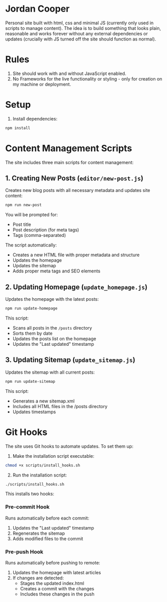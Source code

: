 # Jordan Cooper

Personal site built with html, css and minimal JS (currently only used in scripts to manage content). The idea is to build something that looks plain, reasonable and works forever without any external dependencies or updates (crucially with JS turned off the site should function as normal).

# Rules
1. Site should work with and without JavaScript enabled.
2. No Frameworks for the live functionality or styling - only for creation on my machine or deployment.

# Setup
1. Install dependencies:
```bash
npm install
```

# Content Management Scripts
The site includes three main scripts for content management:

## 1. Creating New Posts (`editor/new-post.js`)
Creates new blog posts with all necessary metadata and updates site content:
```bash
npm run new-post
```

You will be prompted for:
- Post title
- Post description (for meta tags)
- Tags (comma-separated)

The script automatically:
- Creates a new HTML file with proper metadata and structure
- Updates the homepage
- Updates the sitemap
- Adds proper meta tags and SEO elements

## 2. Updating Homepage (`update_homepage.js`)
Updates the homepage with the latest posts:
```bash
npm run update-homepage
```

This script:
- Scans all posts in the `/posts` directory
- Sorts them by date
- Updates the posts list on the homepage
- Updates the "Last updated" timestamp

## 3. Updating Sitemap (`update_sitemap.js`)
Updates the sitemap with all current posts:
```bash
npm run update-sitemap
```

This script:
- Generates a new sitemap.xml
- Includes all HTML files in the /posts directory
- Updates timestamps

# Git Hooks
The site uses Git hooks to automate updates. To set them up:

1. Make the installation script executable:
```bash
chmod +x scripts/install_hooks.sh
```

2. Run the installation script:
```bash
./scripts/install_hooks.sh
```

This installs two hooks:

### Pre-commit Hook
Runs automatically before each commit:
1. Updates the "Last updated" timestamp
2. Regenerates the sitemap
3. Adds modified files to the commit

### Pre-push Hook
Runs automatically before pushing to remote:
1. Updates the homepage with latest articles
2. If changes are detected:
   - Stages the updated index.html
   - Creates a commit with the changes
   - Includes these changes in the push
